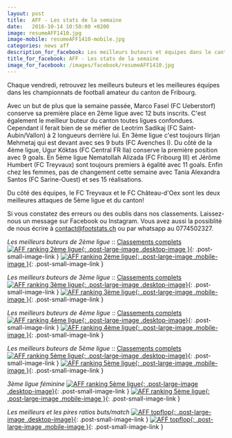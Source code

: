 ```yaml
---
layout: post
title:  AFF - Les stats de la semaine
date:   2016-10-14 10:50:00 +0200
image: resumeAFF1410.jpg
image-mobile: resumeAFF1410-mobile.jpg
categories: news aff
description_for_facebook: Les meilleurs buteurs et équipes dans le canton de Fribourg
title_for_facebook: AFF - Les stats de la semaine
image_for_facebook: /images/facebook/resumeAFF1410.jpg
---
```

Chaque vendredi, retrouvez les meilleurs buteurs et les meilleures équipes dans les championnats de football amateur du canton de Fribourg.

Avec un but de plus que la semaine passée, Marco Fasel (FC Ueberstorf) conserve sa première place en 2ème ligue avec 12 buts inscrits. C'est également le meilleur buteur du canton toutes ligues confondues. Cependant il ferait bien de se méfier de Leotrim Sadikaj (FC Saint-Aubin/Vallon) à 2 longueurs derrière lui. En 3ème ligue c'est toujours Ilirjan Mehmetaj qui est devant avec ses 9 buts (FC Avenches I). Du côté de la 4ème ligue, Ugur Köktas (FC Central FR IIa) conserve la première position avec 9 goals. En 5ème ligue Nematollah Alizada (FC Fribourg III) et Jérôme Humbert (FC Treyvaux) sont toujours premiers à égalité avec 11 goals. Enfin chez les femmes, pas de changement cette semaine avec Tania Alexandra Santos (FC Sarine-Ouest) et ses 15 réalisations.

Du côté des équipes, le FC Treyvaux et le FC Château-d'Oex sont les deux meilleures attaques de 5ème ligue et du canton!

Si vous constatez des erreurs ou des oublis dans nos classements. Laissez-nous un message sur Facebook ou Instagram. Vous avez aussi la possiblité de nous écrire à contact@footstats.ch ou par whatsapp au 0774502327.

_Les meilleurs buteurs de 2ème ligue_ :: [Classements complets]({{site.url}}/aff/2eme-ligue)
[![AFF ranking 2ème ligue]({{site.url}}/images/posts/rankings/resumeAFF21410.jpg){: .post-large-image .desktop-image }]({{site.url}}/images/posts/rankings/resumeAFF21410.jpg){: .post-small-image-link }
[![AFF ranking 2ème ligue]({{site.url}}/images/posts/rankings/resumeAFF21410-mobile.jpg){: .post-large-image .mobile-image }]({{site.url}}/images/posts/rankings/resumeAFF21410-mobile.jpg){: .post-small-image-link }

_Les meilleurs buteurs de 3ème ligue_ :: [Classements complets]({{site.url}}/aff/3eme-ligue)
[![AFF ranking 3ème ligue]({{site.url}}/images/posts/rankings/resumeAFF31410.jpg){: .post-large-image .desktop-image}]({{site.url}}/images/posts/rankings/resumeAFF31410.jpg){: .post-small-image-link }
[![AFF ranking 3ème ligue]({{site.url}}/images/posts/rankings/resumeAFF31410-mobile.jpg){: .post-large-image .mobile-image }]({{site.url}}/images/posts/rankings/resumeAFF31410-mobile.jpg){: .post-small-image-link }

_Les meilleurs buteurs de 4ème ligue_ :: [Classements complets]({{site.url}}/aff/4eme-ligue)
[![AFF ranking 4ème ligue]({{site.url}}/images/posts/rankings/resumeAFF41410.jpg){: .post-large-image .desktop-image}]({{site.url}}/images/posts/rankings/resumeAFF41410.jpg){: .post-small-image-link }
[![AFF ranking 4ème ligue]({{site.url}}/images/posts/rankings/resumeAFF41410-mobile.jpg){: .post-large-image .mobile-image }]({{site.url}}/images/posts/rankings/resumeAFF41410-mobile.jpg){: .post-small-image-link }

_Les meilleurs buteurs de 5ème ligue_ :: [Classements complets]({{site.url}}/aff/5eme-ligue)
[![AFF ranking 5ème ligue]({{site.url}}/images/posts/rankings/resumeAFF51410.jpg){: .post-large-image .desktop-image}]({{site.url}}/images/posts/rankings/resumeAFF51410.jpg){: .post-small-image-link }
[![AFF ranking 5ème ligue]({{site.url}}/images/posts/rankings/resumeAFF51410-mobile.jpg){: .post-large-image .mobile-image }]({{site.url}}/images/posts/rankings/resumeAFF51410-mobile.jpg){: .post-small-image-link }

_3ème ligue féminine_
[![AFF ranking 5ème ligue]({{site.url}}/images/posts/rankings/resumeAFF301410.jpg){: .post-large-image .desktop-image}]({{site.url}}/images/posts/rankings/resumeAFF301410.jpg){: .post-small-image-link }
[![AFF ranking 5ème ligue]({{site.url}}/images/posts/rankings/resumeAFF301410-mobile.jpg){: .post-large-image .mobile-image }]({{site.url}}/images/posts/rankings/resumeAFF301410-mobile.jpg){: .post-small-image-link }

_Les meilleurs et les pires ratios buts/match_
[![AFF topflop]({{site.url}}/images/posts/topflop/AFF1410.jpg){: .post-large-image .desktop-image}]({{site.url}}/images/posts/topflop/AFF1410.jpg){: .post-small-image-link }
[![AFF topflop]({{site.url}}/images/posts/topflop/AFF1410.jpg){: .post-large-image .mobile-image }]({{site.url}}/images/posts/topflop/AFF1410.jpg){: .post-small-image-link }